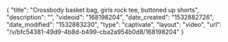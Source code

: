 {
    "title": "Crossbody basket bag, girls rock tee, buttoned up shorts",
    "description": "",
    "videoid": "168198204",
    "date_created": "1532882726",
    "date_modified": "1532883230",
    "type": "captivate",
    "layout": "video",
    "url": "\/v\/bfc54381-49d9-4b8d-b499-cba2a954b0d8\/168198204"
}